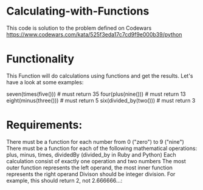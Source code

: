 # Calculating-with-Functions

This code is solution to the problem defined on Codewars  https://www.codewars.com/kata/525f3eda17c7cd9f9e000b39/python

# Functionality

This Function will do calculations using functions and get the results. Let's have a look at some examples:

seven(times(five())) # must return 35
four(plus(nine())) # must return 13
eight(minus(three())) # must return 5
six(divided_by(two())) # must return 3

# Requirements:

There must be a function for each number from 0 ("zero") to 9 ("nine")
There must be a function for each of the following mathematical operations: plus, minus, times, dividedBy (divided_by in Ruby and Python)
Each calculation consist of exactly one operation and two numbers
The most outer function represents the left operand, the most inner function represents the right operand
Divison should be integer division. For example, this should return 2, not 2.666666...:
